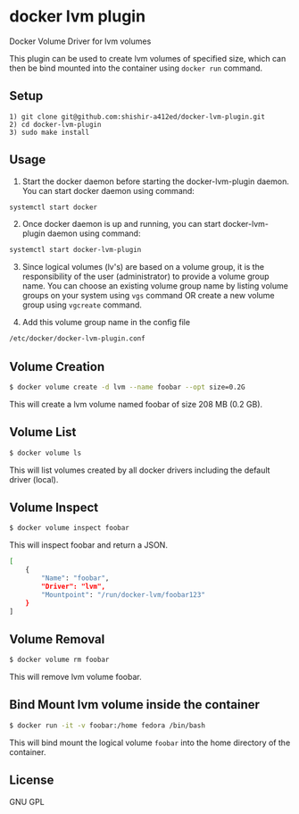 # docker lvm plugin
Docker Volume Driver for lvm volumes

This plugin can be used to create lvm volumes of specified size, which can 
then be bind mounted into the container using `docker run` command.

## Setup

	1) git clone git@github.com:shishir-a412ed/docker-lvm-plugin.git
	2) cd docker-lvm-plugin
	3) sudo make install

## Usage

1) Start the docker daemon before starting the docker-lvm-plugin daemon.
   You can start docker daemon using command:
```bash
systemctl start docker
```
2) Once docker daemon is up and running, you can start docker-lvm-plugin daemon
   using command:
```bash
systemctl start docker-lvm-plugin
```
3) Since logical volumes (lv's) are based on a volume group, it is the 
   responsibility of the user (administrator) to provide a volume group name.
   You can choose an existing volume group name by listing volume groups on 
   your system using `vgs` command OR create a new volume group using 
   `vgcreate` command.

4) Add this volume group name in the config file 
```bash
/etc/docker/docker-lvm-plugin.conf
```
## Volume Creation

``` bash
$ docker volume create -d lvm --name foobar --opt size=0.2G
```
This will create a lvm volume named foobar of size 208 MB (0.2 GB).

## Volume List

``` bash
$ docker volume ls
```
This will list volumes created by all docker drivers including the default driver (local).

## Volume Inspect

``` bash
$ docker volume inspect foobar
```
This will inspect foobar and return a JSON.
```bash
[
    {
        "Name": "foobar",
        "Driver": "lvm",
        "Mountpoint": "/run/docker-lvm/foobar123"
    }
]
```

## Volume Removal
```bash
$ docker volume rm foobar
```
This will remove lvm volume foobar.

## Bind Mount lvm volume inside the container

```bash
$ docker run -it -v foobar:/home fedora /bin/bash
```
This will bind mount the logical volume `foobar` into the home directory of the container.

## License
GNU GPL





